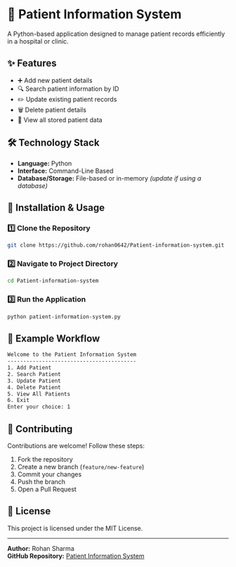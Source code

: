 
# 🏥 Patient Information System

A Python-based application designed to manage patient records efficiently in a hospital or clinic.

## ✨ Features
- ➕ Add new patient details
- 🔍 Search patient information by ID
- ✏️ Update existing patient records
- 🗑️ Delete patient details
- 📄 View all stored patient data

## 🛠️ Technology Stack
- **Language:** Python
- **Interface:** Command-Line Based
- **Database/Storage:** File-based or in-memory *(update if using a database)*

## 🚀 Installation & Usage

### 1️⃣ Clone the Repository
```bash
git clone https://github.com/rohan0642/Patient-information-system.git
```

### 2️⃣ Navigate to Project Directory
```bash
cd Patient-information-system
```

### 3️⃣ Run the Application
```bash
python patient-information-system.py
```

## 🧩 Example Workflow
```bash
Welcome to the Patient Information System
-----------------------------------------
1. Add Patient
2. Search Patient
3. Update Patient
4. Delete Patient
5. View All Patients
6. Exit
Enter your choice: 1
```

## 🤝 Contributing
Contributions are welcome! Follow these steps:
1. Fork the repository
2. Create a new branch (`feature/new-feature`)
3. Commit your changes
4. Push the branch
5. Open a Pull Request

## 📜 License
This project is licensed under the MIT License.

---
**Author:** Rohan Sharma  
**GitHub Repository:** [Patient Information System](https://github.com/rohan0642/Patient-information-system)

